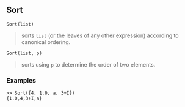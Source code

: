 ## Sort

```
Sort(list)
```

> sorts `list` (or the leaves of any other expression) according to canonical ordering.

```
Sort(list, p) 
```

> sorts using `p` to determine the order of two elements.
 
### Examples

```
>> Sort({4, 1.0, a, 3+I})
{1.0,4,3+I,a}
```
